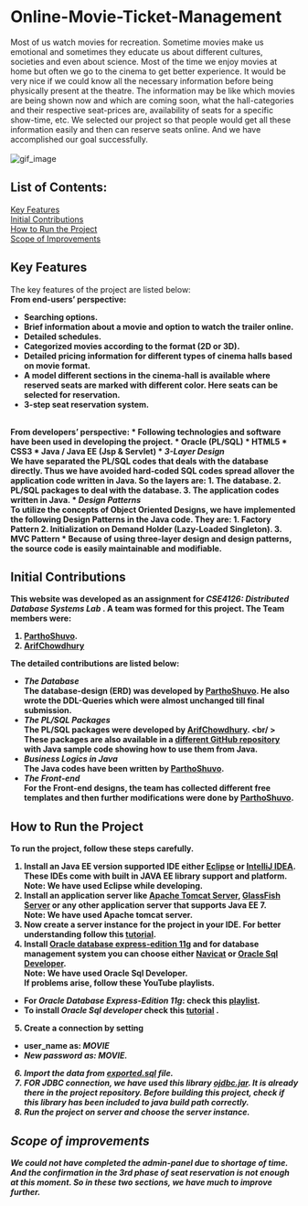 # Online-Movie-Ticket-Management

Most of us watch movies for recreation. Sometime movies make us emotional and sometimes they educate us about different cultures, societies and even about science. Most of the time we enjoy movies at home but often we go to the cinema to get better experience. It would be very nice if we could know all the necessary information before being physically present at the theatre. The information may be like which movies are being shown now and which are coming soon, what the hall-categories and their respective seat-prices are, availability of seats for a specific show-time, etc. We selected our project so that people would get all these information easily and then can reserve seats online. And we have accomplished our goal successfully.
<br/>
<br/>
![gif_image](https://cloud.githubusercontent.com/assets/9255705/17906958/591f26ce-699b-11e6-841b-d8f062136c38.gif)
<br/>

## List of Contents:
[Key Features](#key-features)<br/>
[Initial Contributions](#initial-contributions)<br/>
[How to Run the Project](#how-to-run-the-project)<br/>
[Scope of Improvements](#scope-of-improvements)<br/>
## Key Features

The key features of the project are listed below:
<br/>
<strong>From end-users’ perspective:<strong/>

* Searching options.
* Brief information about a movie and option to watch the trailer online.
* Detailed schedules.
* Categorized movies according to the format (2D or 3D).
* Detailed pricing information for different types of cinema halls based on movie format.
* A model different sections in the cinema-hall is available where reserved seats are marked with different color. Here seats can be selected for reservation.
* 3-step seat reservation system.

<br/>
<strong>From developers’ perspective:<strong/>
* Following technologies and software have been used in developing the project.
 * Oracle (PL/SQL)
 * HTML5
 * CSS3
 * Java / Java EE (Jsp & Servlet)
* <em>3-Layer Design </em><br />
We have separated the PL/SQL codes that deals with the database directly. Thus we have avoided hard-coded SQL codes spread allover the application code written in Java. So the layers are:
 1. The database.
 2. PL/SQL packages to deal with the database.
 3. The application codes written in Java.
* <em>Design Patterns</em> <br />
To utilize the concepts of Object Oriented Designs, we have implemented the following Design Patterns in the Java code. They are:
 1. Factory Pattern
 2. Initialization on Demand Holder (Lazy-Loaded Singleton).
 3. MVC Pattern
* Because of using three-layer design and design patterns, the source code is easily maintainable and modifiable.

## Initial Contributions
This website was developed as an assignment for <em>CSE4126: Distributed Database Systems Lab </em>. A team was formed for this project. The Team members were:
 1. [ParthoShuvo](https://github.com/ParthoShuvo/).
 2. [ArifChowdhury](https://github.com/ArifChowdhury)


 The detailed contributions are listed below:
 * <em>The Database </em><br />
The database-design (ERD) was developed by [ParthoShuvo](https://github.com/ParthoShuvo/). He also wrote the DDL-Queries which were almost unchanged till final submission.
 * <em>The PL/SQL Packages </em><br />
 The PL/SQL packages were developed by [ArifChowdhury](https://github.com/ArifChowdhury). <br/ >
 These packages are also available in a [different GitHub repository](https://github.com/ArifChowdhury/Distributed-Database-Systems-Lab) with Java sample code showing how to use them from Java.
 * <em>Business Logics in Java </em><br />
The Java codes have been written by [ParthoShuvo](https://github.com/ParthoShuvo/).
 * <em>The Front-end </em><br />
 For the Front-end designs, the team has collected different free templates and then further modifications were done by [ParthoShuvo](https://github.com/ParthoShuvo/).

## How to Run the Project

To run the project, follow these steps carefully.
 1. Install an Java EE version supported IDE either [Eclipse](https://www.google.com/search?q=eclipse+javaee&ie=utf-8&oe=utf-8&client=firefox-b-ab) or [IntelliJ IDEA](https://www.jetbrains.com/idea/download/#section=windows). These IDEs come with built in JAVA EE library support and platform. <br />
  Note: We have used Eclipse while developing.
 2. Install an application server like [Apache Tomcat Server](http://tomcat.apache.org/download-80.cgi),  [GlassFish Server](https://glassfish.java.net/download.html) or any other application server that supports Java EE 7. <br />
  Note: We have used Apache tomcat server.
 3. Now create a server instance for the project in your IDE. For better understanding follow this [tutorial](https://www.youtube.com/watch?v=b42CJ0r-1to).
 4. Install [Oracle database express-edition 11g](http://www.oracle.com/technetwork/database/database-technologies/express-edition/downloads/index.html) and for database management system you can choose either  [Navicat](https://www.navicat.com/download) or [Oracle Sql Developer](http://www.oracle.com/technetwork/developer-tools/sql-developer/downloads/index.html). <br />
  Note: We have used Oracle Sql Developer.<br />
 If problems arise, follow these YouTube playlists.  
  * For <em>Oracle Database Express-Edition 11g</em>: check this [playlist](https://www.youtube.com/watch?v=0NLsJQCvKXY&list=PLMlNiWEoh5Qpcdll6SUN_ClcgmKycYEtH).
  * To install <em>Oracle Sql developer</em> check this [tutorial](https://www.youtube.com/watch?v=0aIKyA0F4I8) .

 5. Create a connection by setting <br />
  * user_name as: <em> MOVIE <em/>
  * New password as: <em>MOVIE</em>.
 6. Import the data from [exported.sql](https://mega.nz/#!XpMVWI6b!IqRU9mHzdkZ_irM2KTLg_X5J2UHdPMGgAaF11ykMQ5Q) file.
 7. FOR JDBC connection, we have used this library [ojdbc.jar](http://www.oracle.com/technetwork/apps-tech/jdbc-112010-090769.html). It is already there in the project repository. Before building this project, check if this library has been included to java build path correctly.
 8. Run the project on server and choose the server instance.


## Scope of improvements
We could not have completed the admin-panel due to shortage of time. And the confirmation in the 3rd phase of seat reservation is not enough at this moment. So in these two sections, we have much to improve further.

